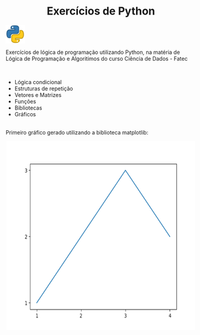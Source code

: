 <h1 align="center"> Exercícios de Python </h1> <img align="center" src="./img/python-logo.png" width="50px" height="50px" />

 <p> Exercícios de lógica de programação utilizando Python, na matéria de Lógica de Programação e Algoritimos do curso Ciência de Dados - Fatec </p>
 
<br />

<ul>
  <li>Lógica condicional</li>
  <li>Estruturas de repetição</li>
  <li>Vetores e Matrizes</li>
  <li>Funções</li>
  <li>Bibliotecas</li>
  <li>Gráficos</li>
</ul>

<br />

<span> 
  Primeiro gráfico gerado utilizando a biblioteca matplotlib:
</span>
<p align="center">
  <img src="./exer/graficos/Figure_1.png" width="500px" height="500px" />
</p>
<br />
